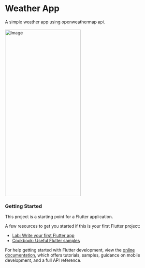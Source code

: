 # Weather App

A simple weather app using openweathermap api. 
<br><br>
<img src="https://github.com/kamakshi-22/weather-app-flutter/assets/55135926/9cddb97f-3634-451b-926b-652bdcdab3cd" alt="Image" style="width: 250px; height: 550px;" />



### Getting Started

This project is a starting point for a Flutter application.

A few resources to get you started if this is your first Flutter project:

- [Lab: Write your first Flutter app](https://docs.flutter.dev/get-started/codelab)
- [Cookbook: Useful Flutter samples](https://docs.flutter.dev/cookbook)

For help getting started with Flutter development, view the
[online documentation](https://docs.flutter.dev/), which offers tutorials,
samples, guidance on mobile development, and a full API reference.
